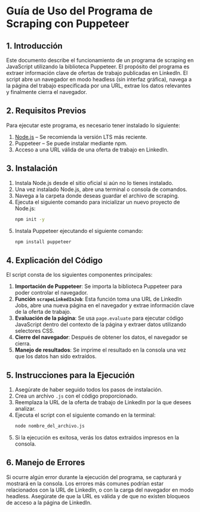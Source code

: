 # Guía de Uso del Programa de Scraping con Puppeteer

## 1. Introducción
Este documento describe el funcionamiento de un programa de scraping en JavaScript utilizando la biblioteca Puppeteer. El propósito del programa es extraer información clave de ofertas de trabajo publicadas en LinkedIn. El script abre un navegador en modo headless (sin interfaz gráfica), navega a la página del trabajo especificada por una URL, extrae los datos relevantes y finalmente cierra el navegador.

## 2. Requisitos Previos
Para ejecutar este programa, es necesario tener instalado lo siguiente:

1. [Node.js](https://nodejs.org/) – Se recomienda la versión LTS más reciente.
2. Puppeteer – Se puede instalar mediante npm.
3. Acceso a una URL válida de una oferta de trabajo en LinkedIn.

## 3. Instalación
1. Instala Node.js desde el sitio oficial si aún no lo tienes instalado.
2. Una vez instalado Node.js, abre una terminal o consola de comandos.
3. Navega a la carpeta donde deseas guardar el archivo de scraping.
4. Ejecuta el siguiente comando para inicializar un nuevo proyecto de Node.js:
   ```bash
   npm init -y
5. Instala Puppeteer ejecutando el siguiente comando:
   ```bash
   npm install puppeteer
   ```

## 4. Explicación del Código
El script consta de los siguientes componentes principales:

1. **Importación de Puppeteer**: Se importa la biblioteca Puppeteer para poder controlar el navegador.
2. **Función `scrapeLinkedInJob`**: Esta función toma una URL de LinkedIn Jobs, abre una nueva página en el navegador y extrae información clave de la oferta de trabajo.
3. **Evaluación de la página**: Se usa `page.evaluate` para ejecutar código JavaScript dentro del contexto de la página y extraer datos utilizando selectores CSS.
4. **Cierre del navegador**: Después de obtener los datos, el navegador se cierra.
5. **Manejo de resultados**: Se imprime el resultado en la consola una vez que los datos han sido extraídos.

## 5. Instrucciones para la Ejecución
1. Asegúrate de haber seguido todos los pasos de instalación.
2. Crea un archivo `.js` con el código proporcionado.
3. Reemplaza la URL de la oferta de trabajo de LinkedIn por la que desees analizar.
4. Ejecuta el script con el siguiente comando en la terminal:
   ```bash
   node nombre_del_archivo.js
5. Si la ejecución es exitosa, verás los datos extraídos impresos en la consola.

## 6. Manejo de Errores
Si ocurre algún error durante la ejecución del programa, se capturará y mostrará en la consola. Los errores más comunes podrían estar relacionados con la URL de LinkedIn, o con la carga del navegador en modo headless. Asegúrate de que la URL es válida y de que no existen bloqueos de acceso a la página de LinkedIn.
